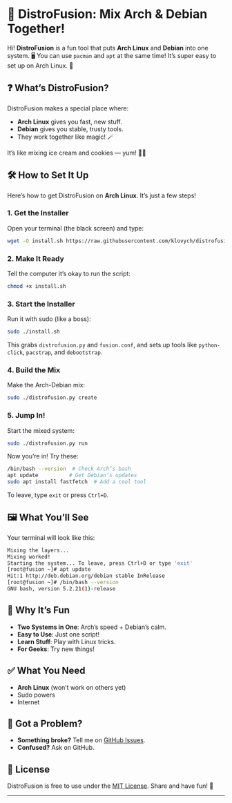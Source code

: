 # 🌟 DistroFusion: Mix Arch & Debian Together!

Hi! **DistroFusion** is a fun tool that puts **Arch Linux** and **Debian** into one system. 🖥️ You can use `pacman` and `apt` at the same time! It’s super easy to set up on Arch Linux. 🚀

## ❓ What’s DistroFusion?

DistroFusion makes a special place where:
- **Arch Linux** gives you fast, new stuff.
- **Debian** gives you stable, trusty tools.
- They work together like magic! 🪄

It’s like mixing ice cream and cookies — yum! 🍦🍪

## 🛠️ How to Set It Up

Here’s how to get DistroFusion on **Arch Linux**. It’s just a few steps!

### 1. Get the Installer
Open your terminal (the black screen) and type:

```bash
wget -O install.sh https://raw.githubusercontent.com/klovych/distrofusion/main/install.sh
```

### 2. Make It Ready
Tell the computer it’s okay to run the script:

```bash
chmod +x install.sh
```

### 3. Start the Installer
Run it with sudo (like a boss):

```bash
sudo ./install.sh
```

This grabs `distrofusion.py` and `fusion.conf`, and sets up tools like `python-click`, `pacstrap`, and `debootstrap`.

### 4. Build the Mix
Make the Arch-Debian mix:

```bash
sudo ./distrofusion.py create
```

### 5. Jump In!
Start the mixed system:

```bash
sudo ./distrofusion.py run
```

Now you’re in! Try these:

```bash
/bin/bash --version  # Check Arch’s bash
apt update          # Get Debian’s updates
sudo apt install fastfetch  # Add a cool tool
```

To leave, type `exit` or press `Ctrl+D`.

## 🖼️ What You’ll See

Your terminal will look like this:

```bash
Mixing the layers...
Mixing worked!
Starting the system... To leave, press Ctrl+D or type 'exit'
[root@fusion ~]# apt update
Hit:1 http://deb.debian.org/debian stable InRelease
[root@fusion ~]# /bin/bash --version
GNU bash, version 5.2.21(1)-release
```


## 🌈 Why It’s Fun

- **Two Systems in One**: Arch’s speed + Debian’s calm.
- **Easy to Use**: Just one script!
- **Learn Stuff**: Play with Linux tricks.
- **For Geeks**: Try new things!

## ✅ What You Need

- **Arch Linux** (won’t work on others yet)
- Sudo powers
- Internet

## 🐞 Got a Problem?

- **Something broke?** Tell me on [GitHub Issues](https://github.com/klovych/distrofusion/issues).
- **Confused?** Ask on GitHub.

## 📝 License

DistroFusion is free to use under the [MIT License](LICENSE). Share and have fun! 🎉

---
